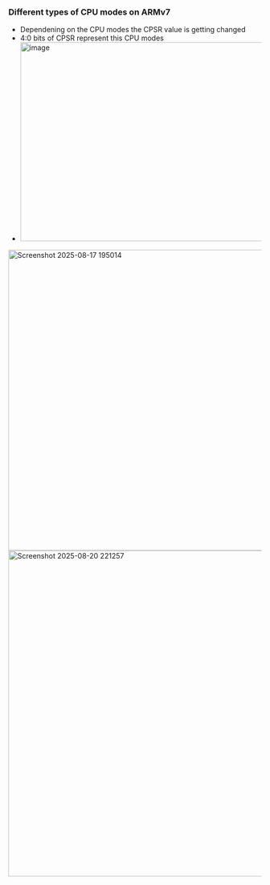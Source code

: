 ### Different types of CPU modes on ARMv7 
- Dependening on the CPU modes the CPSR value is getting changed
- 4:0 bits of CPSR represent this CPU modes
- <img width="675" height="395" alt="image" src="https://github.com/user-attachments/assets/5848cfd3-efe5-417b-836b-9236c94e24fa" />

<img width="1262" height="597" alt="Screenshot 2025-08-17 195014" src="https://github.com/user-attachments/assets/1d3b08f9-e95c-4ca6-9a91-1390444cbbaf" />

<img width="1860" height="647" alt="Screenshot 2025-08-20 221257" src="https://github.com/user-attachments/assets/943e5c27-5a92-4a33-ab53-df9f89945a3c" />

